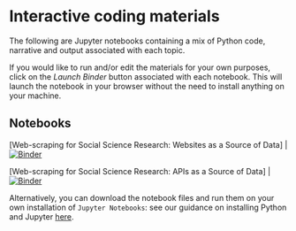 # Interactive coding materials

The following are Jupyter notebooks containing a mix of Python code, narrative and output associated with each topic.

If you would like to run and/or edit the materials for your own purposes, click on the *Launch Binder* button associated with each notebook. This will launch the notebook in your browser without the need to install anything on your machine.

## Notebooks

[Web-scraping for Social Science Research: Websites as a Source of Data] | [![Binder](http://mybinder.org/badge_logo.svg)](http://mybinder.org/RESTOFLINK) <br>

[Web-scraping for Social Science Research: APIs as a Source of Data] | [![Binder](http://mybinder.org/badge_logo.svg)](http://mybinder.org/RESTOFLINK)

Alternatively, you can download the notebook files and run them on your own installation of `Jupyter Notebooks`: see our guidance on installing Python and Jupyter [here](LINK).
